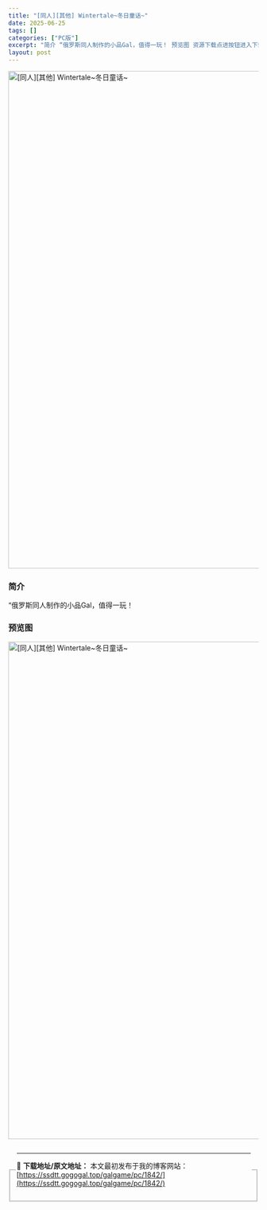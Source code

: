 ```yaml
---
title: "[同人][其他] Wintertale~冬日童话~"
date: 2025-06-25
tags: []
categories: ["PC版"]
excerpt: "简介 “俄罗斯同人制作的小品Gal，值得一玩！ 预览图 资源下载点进按钮进入下载页面查看下载地址 资源免费下载地址 下载地址 说明: 油猴下载教程 磁力下载推荐使用qBittorrent下载工具 全站解压密码:erciyuanfengwo"
layout: post
---
```



<p><img decoding="async"   src="https://ssdtt.gogogal.top/wp-content/uploads/2025/06/b0035-00.webp" loading="lazy" alt="[同人][其他] Wintertale~冬日童话~" style="display: block; margin-left: auto; margin-right: auto; width: 1000px;" /></p>
<div>
<h3>简介</h3>
</p></div>
<p>“俄罗斯同人制作的小品Gal，值得一玩！</p>
<h3>预览图</h3>
<p><img decoding="async"   src="https://ssdtt.gogogal.top/wp-content/uploads/2025/06/26c99-01.webp" loading="lazy" alt="[同人][其他] Wintertale~冬日童话~" style="display: block; margin-left: auto; margin-right: auto; width: 1000px;" /></p>
<div></div>
<fieldset>
<legend>


---
📖 **下载地址/原文地址：** 本文最初发布于我的博客网站：[https://ssdtt.gogogal.top/galgame/pc/1842/](https://ssdtt.gogogal.top/galgame/pc/1842/)
